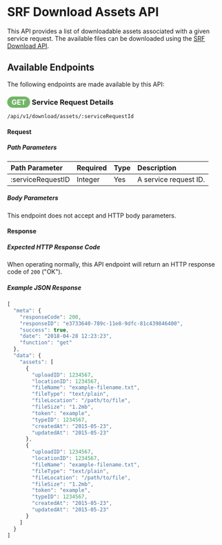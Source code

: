 # SRF Download Assets API

This API provides a list of downloadable assets associated
with a given service request. The available files can be
downloaded using the [SRF Download API](srf-download-api.md).

## Available Endpoints

The following endpoints are made available by this API: 

### <span style="background-color: #72b566; font-weight: bold; color: #ffffff; padding: 3px 10px; border-radius: 14px;">GET</span> **Service Request Details**

```text
/api/v1/download/assets/:serviceRequestId
```

#### Request

##### Path Parameters

| Path Parameter | Required | Type | Description |
| :--- | :--- | :--- | :--- |
| :serviceRequestID | Integer | Yes | A service request ID. |

##### Body Parameters

This endpoint does not accept and HTTP body parameters.

#### Response

##### Expected HTTP Response Code

When operating normally, this API endpoint will return
an HTTP response code of `200` ("OK").

##### Example JSON Response

```javascript
[
  "meta": {
    "responseCode": 200,
    "responseID": "e3733640-789c-11e8-9dfc-81c439846400",
    "success": true,
    "date": "2018-04-28 12:23:23",
    "function": "get"
  },
  "data": {
    "assets": [
      {
        "uploadID": 1234567,
        "locationID": 1234567,
        "fileName": "example-filename.txt",
        "fileType": "text/plain",
        "fileLocation": "/path/to/file",
        "fileSize": "1.2mb",
        "token": "example",
        "typeID": 1234567,
        "createdAt": "2015-05-23",
        "updatedAt": "2015-05-23"
      },
      {
        "uploadID": 1234567,
        "locationID": 1234567,
        "fileName": "example-filename.txt",
        "fileType": "text/plain",
        "fileLocation": "/path/to/file",
        "fileSize": "1.2mb",
        "token": "example",
        "typeID": 1234567,
        "createdAt": "2015-05-23",
        "updatedAt": "2015-05-23"
      }
    ]
  }
]
```
